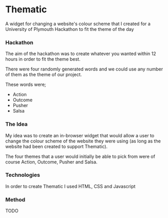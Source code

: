 # Thematic
A widget for changing a website's colour scheme that I created for a University of Plymouth Hackathon to fit the theme of the day

### Hackathon
The aim of the hackathon was to create whatever you wanted within 12 hours in order to fit the theme best.

There were four randomly generated words and we could use any number of them as the theme of our project.

These words were;
* Action
* Outcome
* Pusher
* Salsa

### The Idea

My idea was to create an in-browser widget that would allow a user to change the colour scheme of the website they were using (as long as the website had been created to support Thematic).

The four themes that a user would initially be able to pick from were of course Action, Outcome, Pusher and Salsa.

### Technologies

In order to create Thematic I used HTML, CSS and Javascript 

### Method
TODO
 


